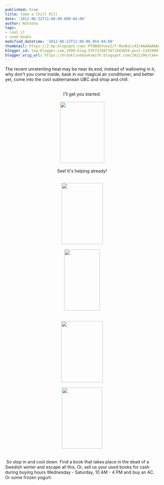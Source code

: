 ```yaml
---
published: true
title: Take a Chill Pill
date: '2012-06-22T11:00:00.000-04:00'
author: Natasha
tags:
- cool it
- used books
modified_datetime: '2012-06-22T11:00:08.954-04:00'
thumbnail: https://2.bp.blogspot.com/-PTOBQSVuoyI/T-MunBzLv4I/AAAAAAAAAgg/FH0Pt9Jj7Fc/s72-c/room_temp.jpg
blogger_id: tag:blogger.com,1999:blog-5767374071871443859.post-1345989773363828742
blogger_orig_url: https://brooklinebooksmith.blogspot.com/2012/06/take-chill-pill.html
---
```


The recent unrelenting heat may be near its end, instead of wallowing in it, why don't you come inside, bask in our magical air conditioner, and better yet, come into the cool subterranean UBC and shop and chill.<br /><br /><div style="text-align: center;">I'll get you started:</div><div class="separator" style="clear: both; text-align: -webkit-auto;"><br /></div><div class="separator" style="clear: both; text-align: center;"><a href="https://2.bp.blogspot.com/-PTOBQSVuoyI/T-MunBzLv4I/AAAAAAAAAgg/FH0Pt9Jj7Fc/s1600/room_temp.jpg" imageanchor="1" style="margin-left: 1em; margin-right: 1em;"><img border="0" height="200" src="https://2.bp.blogspot.com/-PTOBQSVuoyI/T-MunBzLv4I/AAAAAAAAAgg/FH0Pt9Jj7Fc/s200/room_temp.jpg" width="145" /></a></div><div class="separator" style="clear: both; text-align: center;"><br /></div><div class="separator" style="clear: both; text-align: center;">See! It's helping already!</div><a href="https://3.bp.blogspot.com/-n-uDxyA5wpk/T-MukGneJ5I/AAAAAAAAAgQ/9T7V3VPdp30/s1600/coldsassytree.jpg" imageanchor="1" style="clear: left; float: left; margin-bottom: 1em; margin-right: 1em;"><br /></a><br /><div class="separator" style="clear: both; text-align: center;"><a href="https://4.bp.blogspot.com/-aFz82OZiFLU/T-MuljLugZI/AAAAAAAAAgY/vQCohyzdhF8/s1600/lovecoldclimate.jpg" imageanchor="1" style="margin-left: 1em; margin-right: 1em;"><img border="0" height="200" src="https://4.bp.blogspot.com/-aFz82OZiFLU/T-MuljLugZI/AAAAAAAAAgY/vQCohyzdhF8/s200/lovecoldclimate.jpg" width="135" /></a></div><div class="separator" style="clear: both; text-align: center;"><br /></div><div class="separator" style="clear: both; text-align: center;"><a href="https://3.bp.blogspot.com/-Bx57VgCPb4c/T-MutyZTuRI/AAAAAAAAAgw/p-nZdm6i2GQ/s1600/coldcomfortfarm.jpg" imageanchor="1" style="margin-left: 1em; margin-right: 1em;"><img border="0" height="200" src="https://3.bp.blogspot.com/-Bx57VgCPb4c/T-MutyZTuRI/AAAAAAAAAgw/p-nZdm6i2GQ/s200/coldcomfortfarm.jpg" width="116" /></a></div><div class="separator" style="clear: both; text-align: center;"><br /></div><br /><div class="separator" style="clear: both; text-align: center;"><a href="https://3.bp.blogspot.com/-n-uDxyA5wpk/T-MukGneJ5I/AAAAAAAAAgQ/9T7V3VPdp30/s1600/coldsassytree.jpg" imageanchor="1" style="background-color: white; margin-left: 1em; margin-right: 1em;"><img border="0" height="200" src="https://3.bp.blogspot.com/-n-uDxyA5wpk/T-MukGneJ5I/AAAAAAAAAgQ/9T7V3VPdp30/s200/coldsassytree.jpg" width="136" /></a></div><div class="separator" style="clear: both; text-align: center;"><br /></div><div class="separator" style="clear: both; text-align: center;"><a href="https://3.bp.blogspot.com/-YCO1W028Itc/T-MusiuIVII/AAAAAAAAAgo/wpd875YdnZU/s1600/southpole.jpg" imageanchor="1" style="margin-left: 1em; margin-right: 1em;"><img border="0" height="200" src="https://3.bp.blogspot.com/-YCO1W028Itc/T-MusiuIVII/AAAAAAAAAgo/wpd875YdnZU/s200/southpole.jpg" width="132" /></a></div><div class="separator" style="clear: both; text-align: center;"><br /></div><br />&nbsp;<span style="background-color: white;">So stop in and cool down. Find a book that takes place in the dead of a Swedish winter and escape all this. Or, sell us your used books for cash during buying hours Wednesday - Saturday, 10 AM - 4 PM and buy an AC. Or some frozen yogurt.&nbsp;</span>